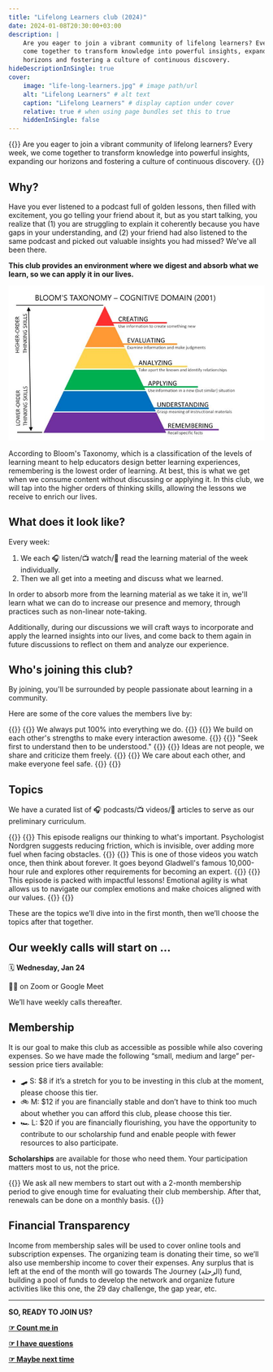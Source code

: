 ```yaml
---
title: "Lifelong Learners club (2024)"
date: 2024-01-08T20:30:00+03:00
description: |
    Are you eager to join a vibrant community of lifelong learners? Every week, we
    come together to transform knowledge into powerful insights, expanding our
    horizons and fostering a culture of continuous discovery.
hideDescriptionInSingle: true
cover:
    image: "life-long-learners.jpg" # image path/url
    alt: "Lifelong Learners" # alt text
    caption: "Lifelong Learners" # display caption under cover
    relative: true # when using page bundles set this to true
    hiddenInSingle: false
---
```

{{<callout>}}
Are you eager to join a vibrant community of lifelong learners? Every week, we come
together to transform knowledge into powerful insights, expanding our horizons and
fostering a culture of continuous discovery.
{{</callout>}}

## Why?

Have you ever listened to a podcast full of golden lessons, then filled with
excitement, you go telling your friend about it, but as you start talking, you
realize that (1) you are struggling to explain it coherently because you have gaps in
your understanding, and (2) your friend had also listened to the same podcast and
picked out valuable insights you had missed? We've all been there.

**This club provides an environment where we digest and absorb what we learn, so we
can apply it in our lives.**

![Bloom's Taxonomy](blooms-taxonomy.jpg)

According to Bloom's Taxonomy, which is a classification of the levels of learning
meant to help educators design better learning experiences, remembering is the lowest
order of learning. At best, this is what we get when we consume content without
discussing or applying it. In this club, we will tap into the higher orders of
thinking skills, allowing the lessons we receive to enrich our lives.

## What does it look like?

Every week:

1. We each 🎧 listen/📺 watch/📄 read the learning material of the week individually.
1. Then we all get into a meeting and discuss what we learned.

In order to absorb more from the learning material as we take it in, we'll learn what
we can do to increase our presence and memory, through practices such as non-linear
note-taking.

Additionally, during our discussions we will craft ways to incorporate and apply the
learned insights into our lives, and come back to them again in future discussions to
reflect on them and analyze our experience.

## Who's joining this club?

By joining, you'll be surrounded by people passionate about learning in a community.

Here are some of the core values the members live by:

{{<cardGallery align="center">}}
{{<card title="Give a shit" img="shit.jpg" >}}
We always put 100% into everything we do.
{{</card>}}
{{<card title="Succeed together" img="together.jpg" >}}
We build on each other's strengths to make every interaction awesome.
{{</card>}}
{{<card title="Listen intently" img="debate.jpg" >}}
"Seek first to understand then to be understood."
{{</card>}}
{{<card title="Passionately debate" img="debate.jpg" >}}
Ideas are not people, we share and criticize them freely.
{{</card>}}
{{<card title="Choose compassion" img="compassion.jpg" >}}
We care about each other, and make everyone feel safe.
{{</card>}}
{{</cardGallery>}}

## Topics

We have a curated list of 🎧 podcasts/📺 videos/📄 articles to serve as our preliminary
curriculum.

{{<cardGallery>}}
{{<card title="⛽️ The Obstacles You Don’t See" img="the-obstacles-you-dont-see.jpg" footer="[🎧 Source - Hidden Brain](https://hiddenbrain.org/podcast/work-2-0-the-obstacles-you-dont-see/)" >}}
This episode realigns our thinking to what's important. Psychologist Nordgren
suggests reducing friction, which is invisible, over adding more fuel when facing
obstacles.
{{</card>}}
{{<card title="🧑‍🔬 The 4 things it takes to be an expert" img="the-four-things-it-takes-to-be-an-expert.jpg" footer="[📺 Source - Veritasium](https://www.youtube.com/watch?v=5eW6Eagr9XA)" >}}
This is one of those videos you watch once, then think about forever. It goes
beyond Gladwell's famous 10,000-hour rule and explores other requirements for
becoming an expert.
{{</card>}}
{{<card title="🤸‍♂️ Becoming Emotionally Agile" img="emotional-agility.jpg" footer="[🎧 Source - Being Well Podcast](https://www.rickhanson.net/being-well-podcast-becoming-emotionally-agile-with-dr-susan-david/)" >}}
This episode is packed with impactful lessons! Emotional agility is what allows us to
navigate our complex emotions and make choices aligned with our values.
{{</card>}}
{{</cardGallery>}}

These are the topics we’ll dive into in the first month, then we’ll choose the topics
after that together.

## Our weekly calls will start on …

🗓️ **Wednesday, Jan 24**

🧑‍💻 on Zoom or Google Meet

We’ll have weekly calls thereafter.

## Membership

It is our goal to make this club as accessible as possible while also covering
expenses. So we have made the following “small, medium and large” per-session price
tiers available:

* 🛹 S: $8 if it’s a stretch for you to be investing in this club at the moment,
  please choose this tier.
* 🚲 M: $12 if you are financially stable and don’t have to think too much about
  whether you can afford this club, please choose this tier.
* 🏎️ L: $20 if you are financially flourishing, you have the opportunity to
  contribute to our scholarship fund and enable people with fewer resources to also
  participate.

**Scholarships** are available for those who need them. Your participation matters
most to us, not the price.

{{<callout>}}
We ask all new members to start out with a 2-month membership period to give enough
time for evaluating their club membership. After that, renewals can be done on a
monthly basis.
{{</callout>}}

## Financial Transparency

Income from membership sales will be used to cover online tools and subscription
expenses. The organizing team is donating their time, so we’ll also use membership
income to cover their expenses. Any surplus that is left at the end of the month will
go towards The Journey (الرحلة) fund, building a pool of funds to develop the network
and organize future activities like this one, the 29 day challenge, the gap year,
etc.

---

**SO, READY TO JOIN US?**

**[☞ Count me in](https://airtable.com/app56QA8mzol7siJU/shrdQRYEKwWqwHYBv?prefill_Are%20you%20joining%3F=Yes&hide_Are%20you%20joining%3F=true)**

[**☞ I have questions**](https://airtable.com/app56QA8mzol7siJU/shrdQRYEKwWqwHYBv)

**[☞ Maybe next time](https://airtable.com/app56QA8mzol7siJU/shrdQRYEKwWqwHYBv?prefill_Are%20you%20joining%3F=No&hide_Are%20you%20joining%3F=true)**
